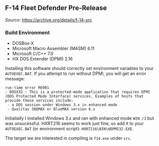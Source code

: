 ## F-14 Fleet Defender Pre-Release
*Source*: https://archive.org/details/f-14-src  

### Build Environment
- DOSBox-X  
- Microsoft Macro Assembler (MASM) 6.11  
- Microsoft C/C++ 7.0  
- HX DOS Extender (DPMI) 2.16

Installing this software should correctly set environment variables to your `AUTOEXEC.BAT`. If you attempt to run without DPMI, you will get an error message:    
```
run-time error R6901
- DOSX32 : This is a protected-mode application that requires DPMI (DOS Protected Mode Interface) services. Examples of hosts that provide these services include:  
 - a DOS session under Windows 3.x in enhanced mode  
 - Qualitas 386MAX or BlueMAX version 6.x  
```  
Initialially I installed Windows 3.x and ran with enhanced mode `WIN /3` but was unsucessful. HXRT216 seems to work just fine, so add it to your `AUTOEXEC.BAT` (or environment script): `HXRT216\BIN\HDPMI32.EXE`.  

The target we are interested in compiling is `f14.exe` under `src`.

